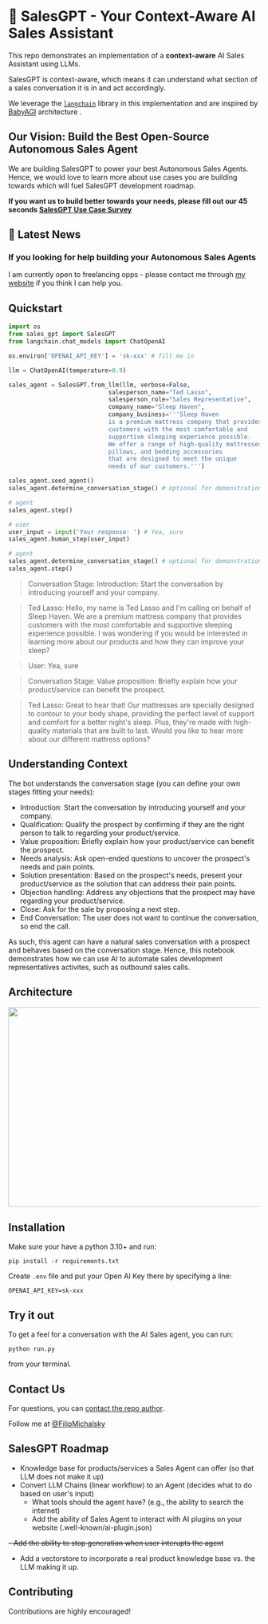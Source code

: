 # :robot: SalesGPT - Your Context-Aware AI Sales Assistant

This repo demonstrates an implementation of a **context-aware** AI Sales Assistant using LLMs.

SalesGPT is context-aware, which means it can understand what section of a sales conversation it is in and act accordingly.

We leverage the [`langchain`](https://github.com/hwchase17/langchain) library in this implementation and are inspired by [BabyAGI](https://github.com/yoheinakajima/babyagi) architecture .

## Our Vision: Build the Best Open-Source Autonomous Sales Agent

We are building SalesGPT to power your best Autonomous Sales Agents. Hence, we would love to learn more about use cases you are building towards which will fuel SalesGPT development roadmap.

**If you want us to build better towards your needs, please fill out our 45 seconds [SalesGPT Use Case Survey](https://5b7mfhwiany.typeform.com/to/xmJbWIjG)**

## :red_circle: Latest News

### If you looking for help building your Autonomous Sales Agents

I am currently open to freelancing opps - please contact me through [my website](https://odysseypartners.ai?utm_source=SalesGPT) if you think I can help  you.

## Quickstart

```python
import os
from sales_gpt import SalesGPT
from langchain.chat_models import ChatOpenAI

os.environ['OPENAI_API_KEY'] = 'sk-xxx' # fill me in

llm = ChatOpenAI(temperature=0.9)

sales_agent = SalesGPT.from_llm(llm, verbose=False,
                            salesperson_name="Ted Lasso",
                            salesperson_role="Sales Representative",
                            company_name="Sleep Haven",
                            company_business='''Sleep Haven 
                            is a premium mattress company that provides
                            customers with the most comfortable and
                            supportive sleeping experience possible. 
                            We offer a range of high-quality mattresses,
                            pillows, and bedding accessories 
                            that are designed to meet the unique 
                            needs of our customers.''')

sales_agent.seed_agent()
sales_agent.determine_conversation_stage() # optional for demonstration, built into the prompt

# agent 
sales_agent.step()

# user
user_input = input('Your response: ') # Yea, sure
sales_agent.human_step(user_input)

# agent
sales_agent.determine_conversation_stage() # optional for demonstration, built into the prompt
sales_agent.step()
```
> Conversation Stage: 
> Introduction: Start the conversation by introducing yourself and your company. 

> Ted Lasso: Hello, my name is Ted Lasso and I'm calling on behalf of Sleep Haven. We are a premium mattress company that provides customers with the most comfortable and supportive sleeping experience possible. I was wondering if you would be interested in learning more about our products and how they can improve your sleep?

> User: Yea, sure

> Conversation Stage: 
> Value proposition: Briefly explain how your product/service can benefit the prospect. 

> Ted Lasso: Great to hear that! Our mattresses are specially designed to contour to your body shape, providing the perfect level of support and comfort for a better night's sleep. Plus, they're made with high-quality materials that are built to last. Would you like to hear more about our different mattress options?


## Understanding Context

The bot understands the conversation stage (you can define your own stages fitting your needs):

- Introduction: Start the conversation by introducing yourself and your company. 
- Qualification: Qualify the prospect by confirming if they are the right person to talk to regarding your product/service.
- Value proposition: Briefly explain how your product/service can benefit the prospect. 
- Needs analysis: Ask open-ended questions to uncover the prospect's needs and pain points. 
- Solution presentation: Based on the prospect's needs, present your product/service as the solution that can address their pain points.
- Objection handling: Address any objections that the prospect may have regarding your product/service. 
- Close: Ask for the sale by proposing a next step. 
- End Conversation: The user does not want to continue the conversation, so end the call.
 
As such, this agent can have a natural sales conversation with a prospect and behaves based on the conversation stage. Hence, this notebook demonstrates how we can use AI to automate sales development representatives activites, such as outbound sales calls. 


## Architecture

<img src="https://images-genai.s3.us-east-1.amazonaws.com/architecture2.png"  width="800" height="400">

## Installation

Make sure your have a python 3.10+ and run:

`pip install -r requirements.txt`

Create `.env` file and put your Open AI Key there by specifying a line: 

`OPENAI_API_KEY=sk-xxx`

## Try it out 

To get a feel for a conversation with the AI Sales agent, you can run:

`python run.py`

from your terminal.

## Contact Us

For questions, you can [contact the repo author](mailto:filipmichalsky@gmail.com).

Follow me at [@FilipMichalsky](https://twitter.com/FilipMichalsky)


## SalesGPT Roadmap

- Knowledge base for products/services a Sales Agent can offer (so that LLM does not make it up)
- Convert LLM Chains (linear workflow) to an Agent (decides what to do based on user's input)
    - What tools should the agent have? (e.g., the ability to search the internet)
    - Add the ability of Sales Agent to interact with AI plugins on your website (.well-known/ai-plugin.json)
    
~~-
 Add the ability to stop generation when user interupts the agent~~
- Add a vectorstore to incorporate a real product knowledge base vs. the LLM making it up.

## Contributing

Contributions are highly encouraged!